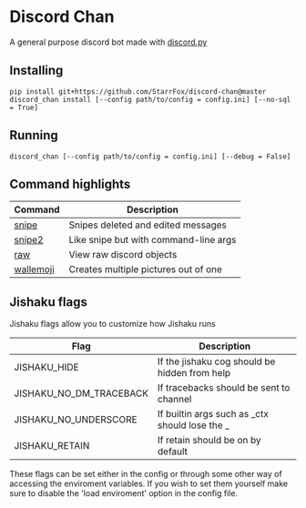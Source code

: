 # Discord Chan
A general purpose discord bot made with [discord.py](https://github.com/Rapptz/discord.py)

## Installing
```shell script
pip install git+https://github.com/StarrFox/discord-chan@master
discord_chan install [--config path/to/config = config.ini] [--no-sql = True]
```

## Running
```shell script
discord_chan [--config path/to/config = config.ini] [--debug = False]
```

## Command highlights
Command | Description
--- | ---
[snipe][snipe] | Snipes deleted and edited messages
[snipe2][snipe] | Like snipe but with command-line args
[raw][info] | View raw discord objects
[wallemoji][wallemojis] | Creates multiple pictures out of one

## Jishaku flags
Jishaku flags allow you to customize how Jishaku runs

Flag | Description
--- | ---
JISHAKU_HIDE | If the jishaku cog should be hidden from help
JISHAKU_NO_DM_TRACEBACK | If tracebacks should be sent to channel
JISHAKU_NO_UNDERSCORE | If builtin args such as _ctx should lose the _
JISHAKU_RETAIN | If retain should be on by default

These flags can be set either in the config or through some other way of accessing
the enviroment variables.
If you wish to set them yourself make sure to disable the 'load enviroment' option
in the config file.

[wallemojis]: /discord_chan/extensions/commands/images.py
[info]: /discord_chan/extensions/commands/meta.py
[snipe]: /discord_chan/extensions/commands/snipe.py
